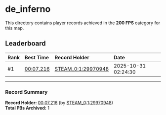 # de_inferno

This directory contains player records achieved in the **200 FPS** category for this map.

## Leaderboard

| Rank | Best Time | Record Holder | Date                |
| :--- | :-------- | :------------ | :------------------ |
| #1   | [00:07.216](./00007216_STEAM_0_1_29970948_20251031-022430.zip) | [STEAM_0:1:29970948](https://speedrun16.com/profile/STEAM_0:1:29970948)   | 2025-10-31 02:24:30 |

---

### Record Summary
**Record Holder:** [00:07.216](./00007216_STEAM_0_1_29970948_20251031-022430.zip) (by [STEAM_0:1:29970948](https://speedrun16.com/profile/STEAM_0:1:29970948))  
**Total PBs Archived:** 1